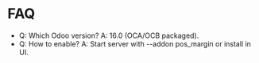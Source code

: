 # FAQ

- Q: Which Odoo version? A: 16.0 (OCA/OCB packaged).
- Q: How to enable? A: Start server with --addon pos_margin or install in UI.
